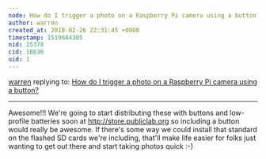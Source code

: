 ```yaml
---
node: How do I trigger a photo on a Raspberry Pi camera using a button?
author: warren
created_at: 2018-02-26 22:31:45 +0000
timestamp: 1519684305
nid: 15378
cid: 18636
uid: 1
---
```




[warren](../profile/warren) replying to: [How do I trigger a photo on a Raspberry Pi camera using a button?](../notes/warren/12-15-2017/how-do-i-trigger-a-photo-on-a-raspberry-pi-camera-using-a-button)

----
Awesome!!! We're going to start distributing these with buttons and low-profile batteries soon at http://store.publiclab.org so including a button would really be awesome. If there's some way we could install that standard on the flashed SD cards we're including, that'll make life easier for folks just wanting to get out there and start taking photos quick :-)